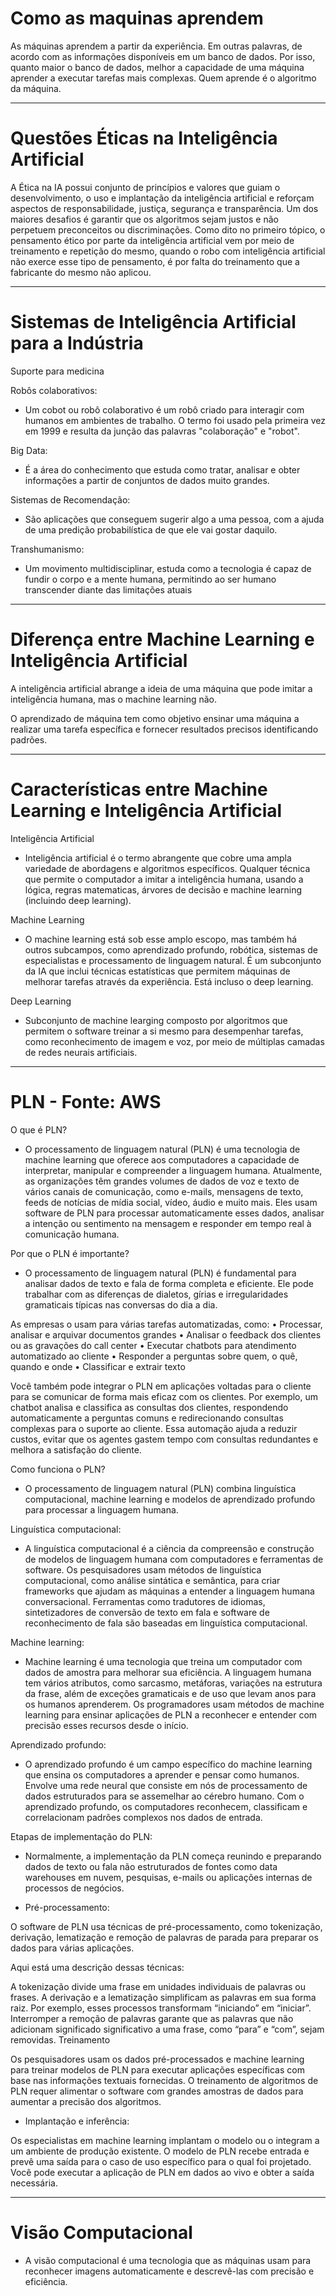 # Como as maquinas aprendem

As máquinas aprendem a partir da experiência. Em outras palavras, de acordo com as informações disponíveis em um banco de dados. Por isso, quanto maior o banco de dados, melhor a capacidade de uma máquina aprender a executar tarefas mais complexas. Quem aprende é o algoritmo da máquina.

--------------------------------------------------------------------------------------------------------------
# Questões Éticas na Inteligência Artificial

A Ética na IA possui conjunto de princípios e valores que guiam o desenvolvimento, o uso e implantação da inteligência artificial e reforçam aspectos de responsabilidade, justiça, segurança e transparência. Um dos maiores desafios é garantir que os algoritmos sejam justos e não perpetuem preconceitos ou discriminações.
Como dito no primeiro tópico, o pensamento ético por parte da inteligência artificial vem por meio de treinamento e repetição do mesmo, quando o robo com inteligência artificial não exerce esse tipo de pensamento, é por falta do treinamento que a fabricante do mesmo não aplicou.

--------------------------------------------------------------------------------------------------------------
# Sistemas de Inteligência Artificial para a Indústria

Suporte para medicina

Robôs colaborativos:

* Um cobot ou robô colaborativo é um robô criado para interagir com humanos em ambientes de trabalho. O termo foi usado pela primeira vez em 1999 e resulta da junção das palavras "colaboração" e "robot".

Big Data:

* É a área do conhecimento que estuda como tratar, analisar e obter informações a partir de conjuntos de dados muito grandes.

Sistemas de Recomendação: 

* São aplicações que conseguem sugerir algo a uma pessoa, com a ajuda de uma predição probabilística de que ele vai gostar daquilo.

Transhumanismo: 

* Um movimento multidisciplinar, estuda como a tecnologia é capaz de fundir o corpo e a mente humana, permitindo ao ser humano transcender diante das limitações atuais

--------------------------------------------------------------------------------------------------------------
# Diferença entre Machine Learning e Inteligência Artificial

A inteligência artificial abrange a ideia de uma máquina que pode imitar a inteligência humana, mas o machine learning não. 

O aprendizado de máquina tem como objetivo ensinar uma máquina a realizar uma tarefa específica e fornecer resultados precisos identificando padrões.

--------------------------------------------------------------------------------------------------------------
# Características entre Machine Learning e Inteligência Artificial

Inteligência Artificial

* Inteligência artificial é o termo abrangente que cobre uma ampla variedade de abordagens e algoritmos específicos. 
Qualquer técnica que permite o computador a imitar a inteligência humana, usando a lógica, regras matematicas, árvores de decisão e machine learning (incluindo deep learning).

Machine Learning
* O machine learning está sob esse amplo escopo, mas também há outros subcampos, como aprendizado profundo, robótica, sistemas de especialistas e processamento de linguagem natural.
É um subconjunto da IA que inclui técnicas estatísticas que permitem máquinas de melhorar tarefas através da experiência. Está incluso o deep learning.

Deep Learning

* Subconjunto de machine learging composto por algoritmos que permitem o software treinar a si mesmo para desempenhar tarefas, como reconhecimento de imagem e voz, por meio de múltiplas camadas de redes neurais artificiais.

--------------------------------------------------------------------------------------------------------------
# PLN - Fonte: AWS 

O que é PLN?

* O processamento de linguagem natural (PLN) é uma tecnologia de machine learning que oferece aos computadores a capacidade de interpretar, manipular e compreender a linguagem humana. Atualmente, as organizações têm grandes volumes de dados de voz e texto de vários canais de comunicação, como e-mails, mensagens de texto, feeds de notícias de mídia social, vídeo, áudio e muito mais. Eles usam software de PLN para processar automaticamente esses dados, analisar a intenção ou sentimento na mensagem e responder em tempo real à comunicação humana.

Por que o PLN é importante?

* O processamento de linguagem natural (PLN) é fundamental para analisar dados de texto e fala de forma completa e eficiente. Ele pode trabalhar com as diferenças de dialetos, gírias e irregularidades gramaticais típicas nas conversas do dia a dia.

As empresas o usam para várias tarefas automatizadas, como:
•    Processar, analisar e arquivar documentos grandes
•    Analisar o feedback dos clientes ou as gravações do call center
•    Executar chatbots para atendimento automatizado ao cliente
•    Responder a perguntas sobre quem, o quê, quando e onde
•    Classificar e extrair texto


Você também pode integrar o PLN em aplicações voltadas para o cliente para se comunicar de forma mais eficaz com os clientes. Por exemplo, um chatbot analisa e classifica as consultas dos clientes, respondendo automaticamente a perguntas comuns e redirecionando consultas complexas para o suporte ao cliente. Essa automação ajuda a reduzir custos, evitar que os agentes gastem tempo com consultas redundantes e melhora a satisfação do cliente.

Como funciona o PLN?

* O processamento de linguagem natural (PLN) combina linguística computacional, machine learning e modelos de aprendizado profundo para processar a linguagem humana.

Linguística computacional:

* A linguística computacional é a ciência da compreensão e construção de modelos de linguagem humana com computadores e ferramentas de software. Os pesquisadores usam métodos de linguística computacional, como análise sintática e semântica, para criar frameworks que ajudam as máquinas a entender a linguagem humana conversacional. Ferramentas como tradutores de idiomas, sintetizadores de conversão de texto em fala e software de reconhecimento de fala são baseadas em linguística computacional. 

Machine learning:

* Machine learning é uma tecnologia que treina um computador com dados de amostra para melhorar sua eficiência. A linguagem humana tem vários atributos, como sarcasmo, metáforas, variações na estrutura da frase, além de exceções gramaticais e de uso que levam anos para os humanos aprenderem. Os programadores usam métodos de machine learning para ensinar aplicações de PLN a reconhecer e entender com precisão esses recursos desde o início.

Aprendizado profundo:

* O aprendizado profundo é um campo específico do machine learning que ensina os computadores a aprender e pensar como humanos. Envolve uma rede neural que consiste em nós de processamento de dados estruturados para se assemelhar ao cérebro humano. Com o aprendizado profundo, os computadores reconhecem, classificam e correlacionam padrões complexos nos dados de entrada.

Etapas de implementação do PLN: 

* Normalmente, a implementação da PLN começa reunindo e preparando dados de texto ou fala não estruturados de fontes como data warehouses em nuvem, pesquisas, e-mails ou aplicações internas de processos de negócios.

* Pré-processamento:

O software de PLN usa técnicas de pré-processamento, como tokenização, derivação, lematização e remoção de palavras de parada para preparar os dados para várias aplicações. 

Aqui está uma descrição dessas técnicas:

A tokenização divide uma frase em unidades individuais de palavras ou frases. 
A derivação e a lematização simplificam as palavras em sua forma raiz. Por exemplo, esses processos transformam “iniciando” em “iniciar”. 
Interromper a remoção de palavras garante que as palavras que não adicionam significado significativo a uma frase, como “para” e “com”, sejam removidas. 
Treinamento

Os pesquisadores usam os dados pré-processados e machine learning para treinar modelos de PLN para executar aplicações específicas com base nas informações textuais fornecidas. O treinamento de algoritmos de PLN requer alimentar o software com grandes amostras de dados para aumentar a precisão dos algoritmos. 

* Implantação e inferência:

Os especialistas em machine learning implantam o modelo ou o integram a um ambiente de produção existente. O modelo de PLN recebe entrada e prevê uma saída para o caso de uso específico para o qual foi projetado. Você pode executar a aplicação de PLN em dados ao vivo e obter a saída necessária.

--------------------------------------------------------------------------------------------------------------
# Visão Computacional

* A visão computacional é uma tecnologia que as máquinas usam para reconhecer imagens automaticamente e descrevê-las com precisão e eficiência.
